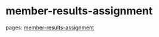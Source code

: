 # member-results-assignment

pages: [member-results-assignment](https://emilvn.github.io/member-results-assignment)
